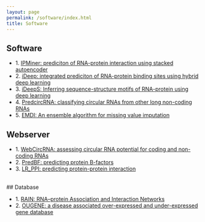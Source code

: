 ```yaml
---
layout: page
permalink: /software/index.html
title: Software
---
```


## Software
<ul>
  <li>
1. <a href="https://github.com/xypan1232/IPMiner">IPMiner: prediciton of RNA-protein interaction using stacked autoencoder </a></li>
<li>2. <a href="https://github.com/xypan1232/iDeep">iDeep: integrated prediciton of RNA-protein binding sites using hybrid deep learning </a></li>
<li>3. <a href="https://github.com/xypan1232/iDeepS">iDeepS: Inferring sequence-structure motifs of RNA-protein using deep learning </a></li>
<li>4. <a href="https://github.com/xypan1232/PredcircRNA">PredcircRNA: classifying circular RNAs from other long non-coding RNAs </a></li>
<li>5. <a href="http://www.csbio.sjtu.edu.cn/bioinf/EMDI">EMDI: An ensemble algorithm for missing value imputation  </a></li>
</ul>

## Webserver
<ul>
  <li>
1. <a href="http://rth.dk/resources/webcircrna">WebCircRNA: assessing circular RNA potential for coding and non-coding RNAs </a></li>
<li>2. <a href="http://www.csbio.sjtu.edu.cn/bioinf/PredBF">PredBF: predicting protein B-factors </a></li>
<li>3. <a href="http://www.csbio.sjtu.edu.cn/bioinf/LR_PPI">LR_PPI: predicting protein-protein interaction </a></li>
</ul>
<br>
## Database
<ul>
  <li>
1. <a href="http://rth.dk/resources/rain">RAIN: RNA–protein Association and Interaction Networks </a></li>
<li>2. <a href="http://www.csbio.sjtu.edu.cn/bioinf/OUGene">OUGENE: a disease associated over-expressed and under-expressed gene database </a></li>
</ul>

